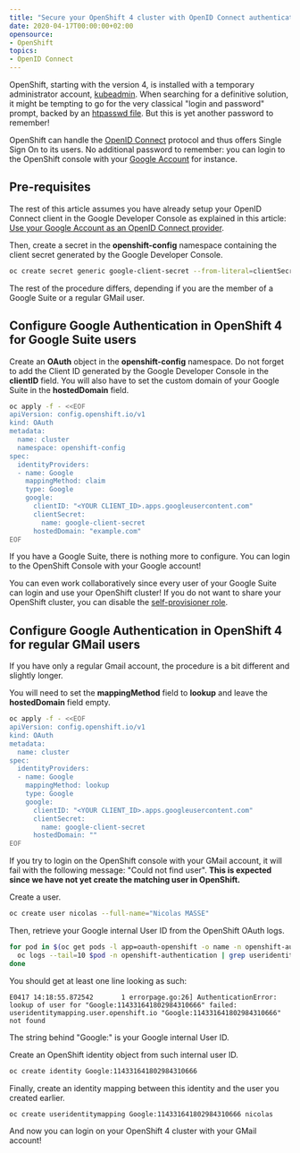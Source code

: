 ```yaml
---
title: "Secure your OpenShift 4 cluster with OpenID Connect authentication"
date: 2020-04-17T00:00:00+02:00
opensource:
- OpenShift
topics:
- OpenID Connect
---
```


OpenShift, starting with the version 4, is installed with a temporary administrator account, [kubeadmin](https://docs.openshift.com/container-platform/4.3/authentication/remove-kubeadmin.html).
When searching for a definitive solution, it might be tempting to go for the very classical "login and password" prompt, backed by an [htpasswd file](https://docs.openshift.com/container-platform/4.3/authentication/identity_providers/configuring-htpasswd-identity-provider.html).
But this is yet another password to remember!

OpenShift can handle the [OpenID Connect](https://openid.net/connect/) protocol and thus offers Single Sign On to its users.
No additional password to remember: you can login to the OpenShift console with your [Google Account](../use-google-account-openid-connect-provider) for instance.

<!--more-->

## Pre-requisites

The rest of this article assumes you have already setup your OpenID Connect client in the Google Developer Console as explained in this article: [Use your Google Account as an OpenID Connect provider](../use-google-account-openid-connect-provider).

Then, create a secret in the **openshift-config** namespace containing the client secret generated by the Google Developer Console.

```sh
oc create secret generic google-client-secret --from-literal=clientSecret="<YOUR CLIENT_SECRET>" -n openshift-config
```

The rest of the procedure differs, depending if you are the member of a Google Suite or a regular GMail user.

## Configure Google Authentication in OpenShift 4 for Google Suite users

Create an **OAuth** object in the **openshift-config** namespace.
Do not forget to add the Client ID generated by the Google Developer Console in the **clientID** field.
You will also have to set the custom domain of your Google Suite in the **hostedDomain** field.

```sh
oc apply -f - <<EOF
apiVersion: config.openshift.io/v1
kind: OAuth
metadata:
  name: cluster
  namespace: openshift-config
spec:
  identityProviders:
  - name: Google
    mappingMethod: claim
    type: Google
    google:
      clientID: "<YOUR CLIENT_ID>.apps.googleusercontent.com"
      clientSecret:
        name: google-client-secret
      hostedDomain: "example.com"
EOF
```

If you have a Google Suite, there is nothing more to configure.
You can login to the OpenShift Console with your Google account!

You can even work collaboratively since every user of your Google Suite can login and use your OpenShift cluster!
If you do not want to share your OpenShift cluster, you can disable the [self-provisioner role](https://docs.openshift.com/container-platform/4.3/applications/projects/configuring-project-creation.html#disabling-project-self-provisioning_configuring-project-creation).

## Configure Google Authentication in OpenShift 4 for regular GMail users

If you have only a regular Gmail account, the procedure is a bit different and slightly longer.

You will need to set the **mappingMethod** field to **lookup** and leave the **hostedDomain** field empty.

```sh
oc apply -f - <<EOF
apiVersion: config.openshift.io/v1
kind: OAuth
metadata:
  name: cluster
spec:
  identityProviders:
  - name: Google
    mappingMethod: lookup
    type: Google
    google:
      clientID: "<YOUR CLIENT_ID>.apps.googleusercontent.com"
      clientSecret:
        name: google-client-secret
      hostedDomain: ""
EOF
```

If you try to login on the OpenShift console with your GMail account, it will fail with the following message: "Could not find user".
**This is expected since we have not yet create the matching user in OpenShift.**

Create a user.

```sh
oc create user nicolas --full-name="Nicolas MASSE"
```

Then, retrieve your Google internal User ID from the OpenShift OAuth logs.

```sh
for pod in $(oc get pods -l app=oauth-openshift -o name -n openshift-authentication); do
  oc logs --tail=10 $pod -n openshift-authentication | grep useridentitymapping.user.openshift.io
done
```

You should get at least one line looking as such:

```
E0417 14:18:55.872542       1 errorpage.go:26] AuthenticationError: lookup of user for "Google:114331641802984310666" failed: useridentitymapping.user.openshift.io "Google:114331641802984310666" not found
```

The string behind "Google:" is your Google internal User ID.

Create an OpenShift identity object from such internal user ID.

```sh
oc create identity Google:114331641802984310666
```

Finally, create an identity mapping between this identity and the user you created earlier.

```sh
oc create useridentitymapping Google:114331641802984310666 nicolas
```

And now you can login on your OpenShift 4 cluster with your GMail account!
